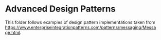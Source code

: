 # Advanced Design Patterns

This folder follows examples of design pattern implementations taken from https://www.enterpriseintegrationpatterns.com/patterns/messaging/Message.html.